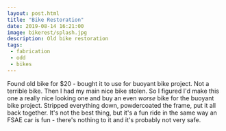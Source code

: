 ```yaml
---
layout: post.html
title: "Bike Restoration"
date: 2019-08-14 16:21:00
image: bikerest/splash.jpg
description: Old bike restoration
tags:
 - fabrication
 - odd
 - bikes
---
```


Found old bike for $20 - bought it to use for buoyant bike project. Not a terrible bike. Then I had my main nice bike stolen. So I figured I'd make this one a really nice looking one and buy an even _worse_ bike for the buoyant bike project. Stripped everything down, powdercoated the frame, put it all back together. It's not the best thing, but it's a fun ride in the same way an FSAE car is fun - there's nothing to it and it's probably not very safe.